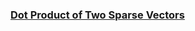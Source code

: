 ### [Dot Product of Two Sparse Vectors](https://leetcode.com/problems/dot-product-of-two-sparse-vectors)

